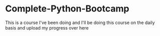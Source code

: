 # Complete-Python-Bootcamp
This is a course I've been doing and I'll be doing this course on the daily basis and upload my progress over here

